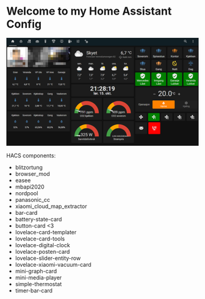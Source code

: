 # Welcome to my Home Assistant Config

![The Main Page](/mainpage.png)

HACS components:

- blitzortung
- browser_mod
- easee
- mbapi2020
- nordpool
- panasonic_cc
- xiaomi_cloud_map_extractor
- bar-card
- battery-state-card
- button-card <3
- lovelace-card-templater
- lovelace-card-tools
- lovelace-digital-clock
- lovelace-posten-card
- lovelace-slider-entity-row
- lovelace-xiaomi-vacuum-card
- mini-graph-card
- mini-media-player
- simple-thermostat
- timer-bar-card
